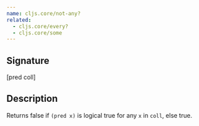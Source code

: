 ```yaml
---
name: cljs.core/not-any?
related:
  - cljs.core/every?
  - cljs.core/some
---
```


## Signature
[pred coll]


## Description

Returns false if `(pred x)` is logical true for any `x` in `coll`, else true.
